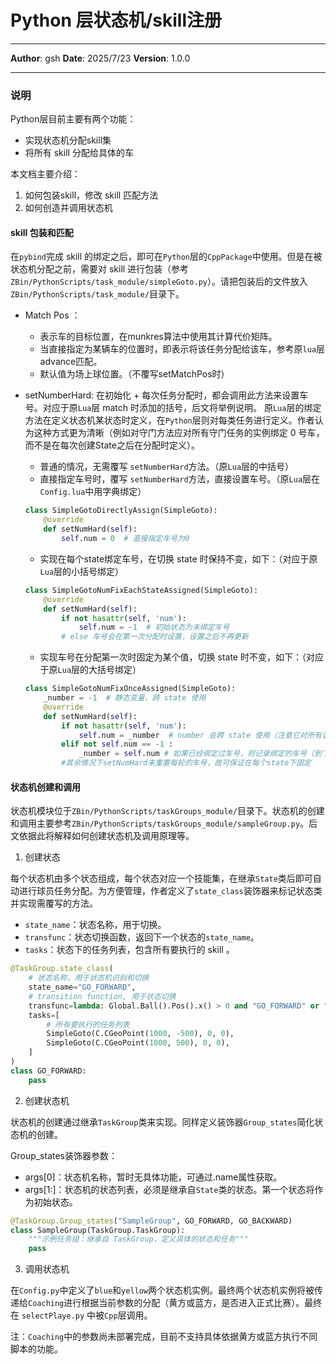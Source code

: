 # Python 层状态机/skill注册

---

**Author**: gsh
**Date**: 2025/7/23
**Version**: 1.0.0

---

### 说明

Python层目前主要有两个功能：

-  实现状态机分配skill集
-  将所有 skill 分配给具体的车

本文档主要介绍：
1. 如何包装skill，修改 skill 匹配方法
2. 如何创造并调用状态机

#### skill 包装和匹配

在`pybind`完成 skill 的绑定之后，即可在`Python`层的`CppPackage`中使用。但是在被状态机分配之前，需要对 skill 进行包装（参考`ZBin/PythonScripts/task_module/simpleGoto.py`）。请把包装后的文件放入`ZBin/PythonScripts/task_module/`目录下。

- Match Pos ：
    - 表示车的目标位置，在munkres算法中使用其计算代价矩阵。
    - 当直接指定为某辆车的位置时，即表示将该任务分配给该车，参考原`lua`层advance匹配。
    - 默认值为场上球位置。（不覆写setMatchPos时）

- setNumberHard:
    在初始化 + 每次任务分配时，都会调用此方法来设置车号。对应于原`Lua`层 match 时添加的括号，后文将举例说明。
    原`Lua`层的绑定方法在定义状态机某状态时定义，在`Python`层则对每类任务进行定义。作者认为这种方式更为清晰（例如对守门方法应对所有守门任务的实例绑定 0 号车，而不是在每次创建State之后在分配时定义）。

    - 普通的情况，无需覆写 `setNumberHard`方法。（原`Lua`层的中括号）
    - 直接指定车号时，覆写 `setNumberHard`方法，直接设置车号。（原`Lua`层在`Config.lua`中用字典绑定）
    ```python
    class SimpleGotoDirectlyAssign(SimpleGoto):
        @override
        def setNumHard(self):
            self.num = 0  # 直接指定车号为0
    
    ```
    - 实现在每个state绑定车号，在切换 state 时保持不变，如下：（对应于原`Lua`层的小括号绑定）
    ```python
    class SimpleGotoNumFixEachStateAssigned(SimpleGoto):
        @override
        def setNumHard(self):
            if not hasattr(self, 'num'):
                self.num = -1  # 初始状态为未绑定车号
            # else 车号会在第一次分配时设置，设置之后不再更新
    ```
    - 实现车号在分配第一次时固定为某个值，切换 state 时不变，如下：（对应于原`Lua`层的大括号绑定）
    ```python
    class SimpleGotoNumFixOnceAssigned(SimpleGoto):
        _number = -1  # 静态变量，跨 state 使用
        @override
        def setNumHard(self):
            if not hasattr(self, 'num'):
                self.num = _number  # number 会跨 state 使用（注意它对所有该skill都生效，如果同时调用同种该类skill，可能需要更复杂的逻辑避免静态变量碰撞）
            elif not self.num == -1 :
                _number = self.num # 如果已经绑定过车号，则记录绑定的车号（到下一个state时使用）
            #其余情况下setNumHard未重置每轮的车号，故可保证在每个state下固定
    ```

#### 状态机创建和调用

状态机模块位于`ZBin/PythonScripts/taskGroups_module/`目录下。状态机的创建和调用主要参考`ZBin/PythonScripts/taskGroups_module/sampleGroup.py`。后文依据此将解释如何创建状态机及调用原理等。

1. 创建状态

每个状态机由多个状态组成，每个状态对应一个技能集，在继承`State`类后即可自动进行球员任务分配。为方便管理，作者定义了`state_class`装饰器来标记状态类并实现需覆写的方法。
- `state_name`：状态名称，用于切换。
- `transfunc`：状态切换函数，返回下一个状态的`state_name`。
- `tasks`：状态下的任务列表，包含所有要执行的 skill 。

```python
@TaskGroup.state_class(
    # 状态名称，用于状态机识别和切换
    state_name="GO_FORWARD",
    # transition function, 用于状态切换
    transfunc=lambda: Global.Ball().Pos().x() > 0 and "GO_FORWARD" or "GO_BACKWARD",
    tasks=[
        # 所有要执行的任务列表
        SimpleGoto(C.CGeoPoint(1000, -500), 0, 0),
        SimpleGoto(C.CGeoPoint(1000, 500), 0, 0),
    ]
)
class GO_FORWARD:
    pass
```

2. 创建状态机

状态机的创建通过继承`TaskGroup`类来实现。同样定义装饰器`Group_states`简化状态机的创建。

Group_states装饰器参数：
- args[0]：状态机名称，暂时无具体功能，可通过.name属性获取。
- args[1:]：状态机的状态列表，必须是继承自`State`类的状态。第一个状态将作为初始状态。

```python
@TaskGroup.Group_states("SampleGroup", GO_FORWARD, GO_BACKWARD) 
class SampleGroup(TaskGroup.TaskGroup):
    """示例任务组：继承自 TaskGroup，定义具体的状态和任务"""
    pass
```

3. 调用状态机

在`Config.py`中定义了`blue`和`yellow`两个状态机实例。最终两个状态机实例将被传递给`Coaching`进行根据当前参数的分配（黄方或蓝方，是否进入正式比赛）。最终在 `selectPlaye.py` 中被`Cpp`层调用。

注：`Coaching`中的参数尚未部署完成，目前不支持具体依据黄方或蓝方执行不同脚本的功能。
